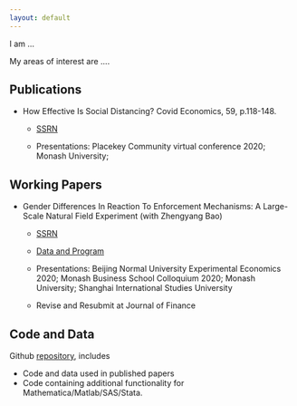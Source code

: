 ```yaml
---
layout: default
---
```


I am ...

My areas of interest are ....



## Publications

- How Effective Is Social Distancing? Covid Economics, 59, p.118-148.
  - [SSRN](https://papers.ssrn.com/sol3/papers.cfm?abstract_id=3680321)

  - Presentations: Placekey Community virtual conference 2020; Monash University;

    

## Working Papers

- Gender Differences In Reaction To Enforcement Mechanisms: A Large-Scale Natural Field Experiment (with Zhengyang Bao)

  - [SSRN](https://papers.ssrn.com/sol3/papers.cfm?abstract_id=3641282)

  - [Data and Program](https://github.com/difang-huang?tab=repositories)

  - Presentations: Beijing Normal University Experimental Economics 2020; Monash Business School Colloquium 2020; Monash University; Shanghai International Studies University

  - Revise and Resubmit at Journal of Finance

    

## Code and Data

Github [repository](https://github.com/difang-huang?tab=repositories), includes

- Code and data used in published papers
- Code containing additional functionality for Mathematica/Matlab/SAS/Stata.

